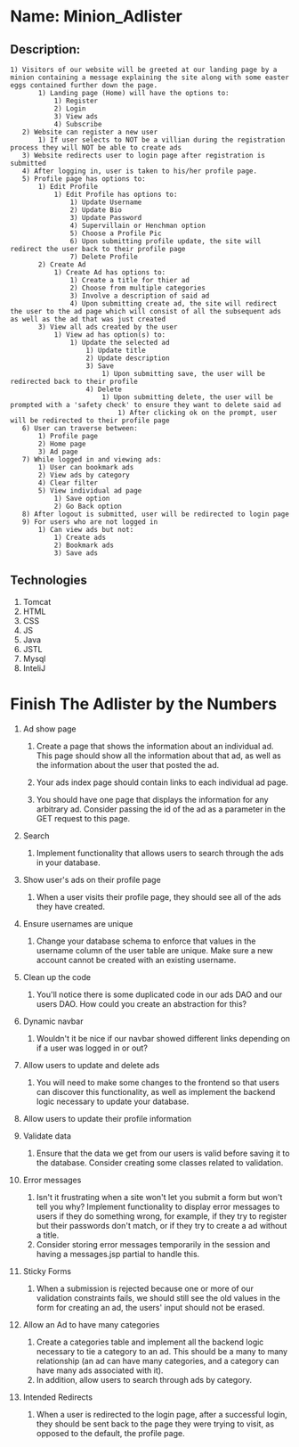 # Name: Minion_Adlister
## Description:
    1) Visitors of our website will be greeted at our landing page by a minion containing a message explaining the site along with some easter eggs contained further down the page.
           1) Landing page (Home) will have the options to:
               1) Register
               2) Login
               3) View ads
               4) Subscribe 
       2) Website can register a new user
           1) If user selects to NOT be a villian during the registration process they will NOT be able to create ads
       3) Website redirects user to login page after registration is submitted
       4) After logging in, user is taken to his/her profile page.
       5) Profile page has options to:
           1) Edit Profile
               1) Edit Profile has options to:
                   1) Update Username
                   2) Update Bio
                   3) Update Password
                   4) Supervillain or Henchman option
                   5) Choose a Profile Pic
                   6) Upon submitting profile update, the site will redirect the user back to their profile page
                   7) Delete Profile
           2) Create Ad
               1) Create Ad has options to:
                   1) Create a title for thier ad
                   2) Choose from multiple categories
                   3) Involve a description of said ad
                   4) Upon submitting create ad, the site will redirect the user to the ad page which will consist of all the subsequent ads as well as the ad that was just created
           3) View all ads created by the user
               1) View ad has option(s) to:
                   1) Update the selected ad
                       1) Update title
                       2) Update description
                       3) Save
                           1) Upon submitting save, the user will be redirected back to their profile
                       4) Delete
                           1) Upon submitting delete, the user will be prompted with a 'safety check' to ensure they want to delete said ad
                               1) After clicking ok on the prompt, user will be redirected to their profile page
       6) User can traverse between:
           1) Profile page
           2) Home page
           3) Ad page
       7) While logged in and viewing ads:
           1) User can bookmark ads
           2) View ads by category
           4) Clear filter
           5) View individual ad page
               1) Save option
               2) Go Back option
       8) After logout is submitted, user will be redirected to login page
       9) For users who are not logged in
           1) Can view ads but not:
               1) Create ads
               2) Bookmark ads
               3) Save ads
    
## Technologies
1) Tomcat
2) HTML
3) CSS
4) JS
5) Java
6) JSTL
7) Mysql
8) InteliJ
 

# Finish The Adlister by the Numbers
1) Ad show page
   1) Create a page that shows the information about an individual ad. This page should show all the information about that ad, as well as the information about the user that posted the ad.

   2) Your ads index page should contain links to each individual ad page.

   3) You should have one page that displays the information for any arbitrary ad. Consider passing the id of the ad as a parameter in the GET request to this page.

2) Search
   1) Implement functionality that allows users to search through the ads in your database.

3) Show user's ads on their profile page
   1) When a user visits their profile page, they should see all of the ads they have created.

4) Ensure usernames are unique
   1) Change your database schema to enforce that values in the username column of the user table are unique. Make sure a new account cannot be created with an existing username.

5) Clean up the code
    1) You'll notice there is some duplicated code in our ads DAO and our users DAO. How could you create an abstraction for this?

6) Dynamic navbar
    1) Wouldn't it be nice if our navbar showed different links depending on if a user was logged in or out?

7) Allow users to update and delete ads
    1) You will need to make some changes to the frontend so that users can discover this functionality, as well as implement the backend logic necessary to update your database.

8) Allow users to update their profile information

9) Validate data
    1) Ensure that the data we get from our users is valid before saving it to the database. Consider creating some classes related to validation.

10) Error messages
    1) Isn't it frustrating when a site won't let you submit a form but won't tell you why? Implement functionality to display error messages to users if they do something wrong, for example, if they try to register but their passwords don't match, or if they try to create a ad without a title.
    2) Consider storing error messages temporarily in the session and having a messages.jsp partial to handle this.

11) Sticky Forms
    1) When a submission is rejected because one or more of our validation constraints fails, we should still see the old values in the form for creating an ad, the users' input should not be erased.

12) Allow an Ad to have many categories
    1) Create a categories table and implement all the backend logic necessary to tie a category to an ad. This should be a many to many relationship (an ad can have many categories, and a category can have many ads associated with it).
    2) In addition, allow users to search through ads by category.

13) Intended Redirects
    1) When a user is redirected to the login page, after a successful login, they should be sent back to the page they were trying to visit, as opposed to the default, the profile page.
